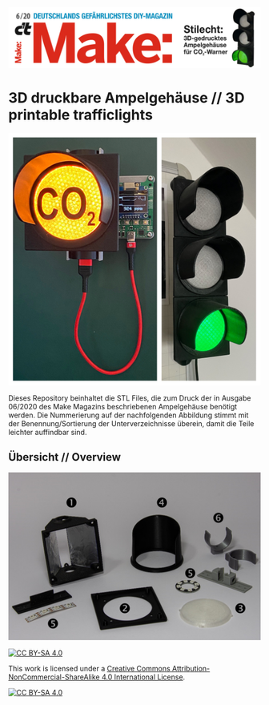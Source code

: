 ![Banner](/Images/Make_2020-06_Banner.jpg)
# 3D druckbare Ampelgehäuse // 3D printable trafficlights

![Beispiel](/Images/Ampeln.jpg)

Dieses Repository beinhaltet die STL Files, die zum Druck der in Ausgabe 06/2020 des Make Magazins beschriebenen Ampelgehäuse benötigt werden. Die Nummerierung auf der nachfolgenden Abbildung stimmt mit der Benennung/Sortierung der Unterverzeichnisse überein, damit die Teile leichter auffindbar sind.

## Übersicht // Overview

![Systematik](/Images/Systematik.PNG)

[![CC BY-SA 4.0][cc-by-sa-shield]][cc-by-sa]

This work is licensed under a [Creative Commons Attribution-NonCommercial-ShareAlike 4.0 International License][cc-by-sa].

[![CC BY-SA 4.0][cc-by-sa-image]][cc-by-sa]

[cc-by-sa]: http://creativecommons.org/licenses/by-nc-sa/4.0/
[cc-by-sa-image]: https://licensebuttons.net/l/by-nc-sa/4.0/88x31.png
[cc-by-sa-shield]: https://img.shields.io/badge/License-CC%20BY--NC--SA%204.0-lightgrey.svg
